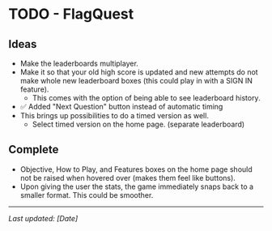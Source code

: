 # TODO - FlagQuest

## Ideas
- Make the leaderboards multiplayer.
- Make it so that your old high score is updated and new attempts do not make whole new leaderboard boxes (this could play in with a SIGN IN feature).
    - This comes with the option of being able to see leaderboard history.
- ✅ Added "Next Question" button instead of automatic timing
- This brings up possibilities to do a timed version as well.
    - Select timed version on the home page. (separate leaderboard)

## Complete
- Objective, How to Play, and Features boxes on the home page should not be raised when hovered over (makes them feel like buttons).
- Upon giving the user the stats, the game immediately snaps back to a smaller format. This could be smoother.


---
*Last updated: [Date]* 